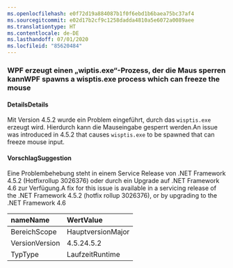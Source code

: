 ```yaml
---
ms.openlocfilehash: e0f72d19a884087b1f0f6ebd1b6baea75bc37af4
ms.sourcegitcommit: e02d17b2cf9c1258dadda4810a5e6072a0089aee
ms.translationtype: HT
ms.contentlocale: de-DE
ms.lasthandoff: 07/01/2020
ms.locfileid: "85620484"
---
```

### <a name="wpf-spawns-a-wisptisexe-process-which-can-freeze-the-mouse"></a><span data-ttu-id="21894-101">WPF erzeugt einen „wiptis.exe“-Prozess, der die Maus sperren kann</span><span class="sxs-lookup"><span data-stu-id="21894-101">WPF spawns a wisptis.exe process which can freeze the mouse</span></span>

#### <a name="details"></a><span data-ttu-id="21894-102">Details</span><span class="sxs-lookup"><span data-stu-id="21894-102">Details</span></span>

<span data-ttu-id="21894-103">Mit Version 4.5.2 wurde ein Problem eingeführt, durch das <code>wisptis.exe</code> erzeugt wird. Hierdurch kann die Mauseingabe gesperrt werden.</span><span class="sxs-lookup"><span data-stu-id="21894-103">An issue was introduced in 4.5.2 that causes <code>wisptis.exe</code> to be spawned that can freeze mouse input.</span></span>

#### <a name="suggestion"></a><span data-ttu-id="21894-104">Vorschlag</span><span class="sxs-lookup"><span data-stu-id="21894-104">Suggestion</span></span>

<span data-ttu-id="21894-105">Eine Problembehebung steht in einem Service Release von .NET Framework 4.5.2 (Hotfixrollup 3026376) oder durch ein Upgrade auf .NET Framework 4.6 zur Verfügung.</span><span class="sxs-lookup"><span data-stu-id="21894-105">A fix for this issue is available in a servicing release of the .NET Framework 4.5.2 (hotfix rollup 3026376), or by upgrading to the .NET Framework 4.6</span></span>

| <span data-ttu-id="21894-106">name</span><span class="sxs-lookup"><span data-stu-id="21894-106">Name</span></span>    | <span data-ttu-id="21894-107">Wert</span><span class="sxs-lookup"><span data-stu-id="21894-107">Value</span></span>       |
|:--------|:------------|
| <span data-ttu-id="21894-108">Bereich</span><span class="sxs-lookup"><span data-stu-id="21894-108">Scope</span></span>   |<span data-ttu-id="21894-109">Hauptversion</span><span class="sxs-lookup"><span data-stu-id="21894-109">Major</span></span>|
|<span data-ttu-id="21894-110">Version</span><span class="sxs-lookup"><span data-stu-id="21894-110">Version</span></span>|<span data-ttu-id="21894-111">4.5.2</span><span class="sxs-lookup"><span data-stu-id="21894-111">4.5.2</span></span>|
|<span data-ttu-id="21894-112">Typ</span><span class="sxs-lookup"><span data-stu-id="21894-112">Type</span></span>|<span data-ttu-id="21894-113">Laufzeit</span><span class="sxs-lookup"><span data-stu-id="21894-113">Runtime</span></span>|
